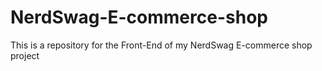 # NerdSwag-E-commerce-shop
This is a repository for the Front-End of my NerdSwag E-commerce shop project
